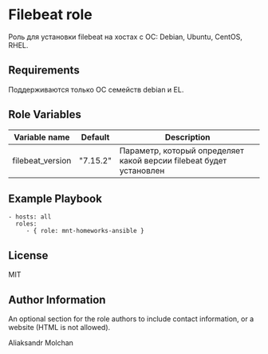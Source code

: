 Filebeat role
=========

Роль для установки filebeat на хостах с ОС: Debian, Ubuntu, CentOS, RHEL.

Requirements
------------

Поддерживаются только ОС семейств debian и EL.

Role Variables
--------------

| Variable name | Default | Description |
|-----------------------|----------|-------------------------|
| filebeat_version | "7.15.2" | Параметр, который определяет какой версии filebeat будет установлен |

Example Playbook
----------------

    - hosts: all
      roles:
         - { role: mnt-homeworks-ansible }

License
-------

MIT

Author Information
------------------

An optional section for the role authors to include contact information, or a website (HTML is not allowed).
 
Aliaksandr Molchan